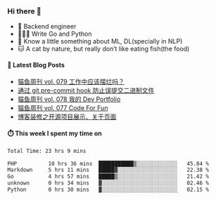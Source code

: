 ### Hi there 👋

- 🔧 Backend engineer
- 👨🏻‍💻 Write Go and Python
- 🔭 Know a little something about ML, DL(specially in NLP)
- 🐱 A cat by nature, but really don’t like eating fish(the food)

#### 📖 Latest Blog Posts
<!-- BLOG-POST-LIST:START -->
- [猫鱼周刊 vol. 079 工作中应该摆烂吗？](https://ameow.xyz/archives/weekly-079)
- [通过 git pre-commit hook 防止误提交二进制文件](https://ameow.xyz/archives/prevent-commiting-binaries-with-pre-commit-hook)
- [猫鱼周刊 vol. 078 我的 Dev Portfolio](https://ameow.xyz/archives/weekly-078)
- [猫鱼周刊 vol. 077 Code For Fun](https://ameow.xyz/archives/weekly-077)
- [博客装修之开源项目展示、关于页面](https://ameow.xyz/archives/blog-maintenance-showcase-and-about)
<!-- BLOG-POST-LIST:END -->

#### ⏱️ This week I spent my time on
<!--START_SECTION:waka-->

```txt
Total Time: 23 hrs 9 mins

PHP          10 hrs 36 mins  ███████████▒░░░░░░░░░░░░░   45.84 %
Markdown     5 hrs 11 mins   █████▓░░░░░░░░░░░░░░░░░░░   22.38 %
Go           4 hrs 57 mins   █████▒░░░░░░░░░░░░░░░░░░░   21.42 %
unknown      0 hrs 34 mins   ▓░░░░░░░░░░░░░░░░░░░░░░░░   02.46 %
Python       0 hrs 30 mins   ▓░░░░░░░░░░░░░░░░░░░░░░░░   02.15 %
```

<!--END_SECTION:waka-->

<!--
**LeslieLeung/LeslieLeung** is a ✨ _special_ ✨ repository because its `README.md` (this file) appears on your GitHub profile.

Here are some ideas to get you started:

- 🔭 I’m currently working on ...
- 🌱 I’m currently learning ...
- 👯 I’m looking to collaborate on ...
- 🤔 I’m looking for help with ...
- 💬 Ask me about ...
- 📫 How to reach me: ...
- 😄 Pronouns: ...
- ⚡ Fun fact: ...
-->
